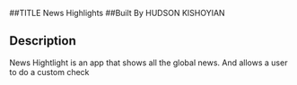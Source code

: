 ##TITLE News Highlights
##Built By HUDSON KISHOYIAN

## Description
News Hightlight is an app that shows all the global news. And allows a user to do a custom check
